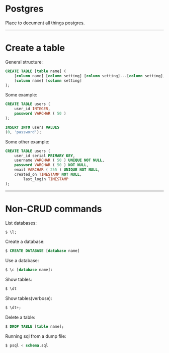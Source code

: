 # Postgres

Place to document all things postgres.

---

# Create a table
General structure:
```sql
CREATE TABLE [table name] (
	[column name] [column setting] [column setting]...[column setting],
	[column name] [column setting]
);
```

Some example:
```sql
CREATE TABLE users (
	user_id INTEGER,
	password VARCHAR ( 50 )
);

INSERT INTO users VALUES
(0, 'password');
```



Some other example:
```sql
CREATE TABLE users (
	user_id serial PRIMARY KEY,
	username VARCHAR ( 50 ) UNIQUE NOT NULL,
	password VARCHAR ( 50 ) NOT NULL,
	email VARCHAR ( 255 ) UNIQUE NOT NULL,
	created_on TIMESTAMP NOT NULL,
        last_login TIMESTAMP 
);
```

---

# Non-CRUD commands
List databases:
```sql
$ \l;
```

Create a database:
```sql
$ CREATE DATABASE [database name]
```

Use a database:
```sql
$ \c [database name]:
```

Show tables:
```sql
$ \dt
```

Show tables(verbose):
```sql
$ \dt+;
```

Delete a table:
```sql
$ DROP TABLE [table name];
```

Running sql from a dump file:
```sql
$ psql < schema.sql
```